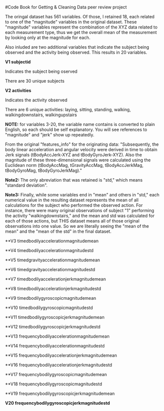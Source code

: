 #Code Book for Getting & Cleaning Data peer review project

The oringal dataset has 561 variables. Of those, I retained 18, each related to one of the "magnitude" variables in the original dataset. These "magnitude" variables represent the combination of the XYZ data related to each measurement type, thus we get the overall mean of the measurement by looking only at the magnitude for each. 

Also inluded are two additional variables that indicate the subject being observed and the activity being observed. This results in 20 variables.

**V1 subjectid**

Indicates the subject being oserved

There are 30 unique subjects

**V2 activities**

Indicates the activity observed

There are 6 unique activities: laying, sitting, standing, walking, walkingdownstairs, walkingupstairs


**NOTE:** for variables 3-20, the variable name contains is converted to plain English, so each should be self explanatory. You will see references to "magnitude" and "jerk" show up repeatedly. 

From the original "features_info" for the originating data: "Subsequently, the body linear acceleration and angular velocity were derived in time to obtain Jerk signals (tBodyAccJerk-XYZ and tBodyGyroJerk-XYZ). Also the magnitude of these three-dimensional signals were calculated using the Euclidean norm (tBodyAccMag, tGravityAccMag, tBodyAccJerkMag, tBodyGyroMag, tBodyGyroJerkMag)."
 
**Note2:** The only abreviation that was retained is "std," which means "standard deviation". 

**Note3:** Finally, while some variables end in "mean" and others in "std," each numerical value in the resulting dataset represents the mean of all calculations for the subject who performed the observed action. For instance, there were many original observations of subject "1" performing the activity "walkingdownstairs," and the mean and std was calculated for each of those actions, but THIS dataset means all of those original observations into one value. So we are literally seeing the "mean of the mean" and the "mean of the std" in the final dataset.

**V3 timedbodilyaccelerationmagnitudemean

**V4 timedbodilyaccelerationmagnitudestd

**V5 timedgravityaccelerationmagnitudemean

**V6 timedgravityaccelerationmagnitudestd

**V7 timedbodilyaccelerationjerkmagnitudemean

**V8 timedbodilyaccelerationjerkmagnitudestd

**V9 timedbodilygyroscopicmagnitudemean

**V10 timedbodilygyroscopicmagnitudestd

**V11 timedbodilygyroscopicjerkmagnitudemean

**V12 timedbodilygyroscopicjerkmagnitudestd

**V13 frequencybodilyaccelerationmagnitudemean

**V14 frequencybodilyaccelerationmagnitudestd

**V15 frequencybodilyaccelerationjerkmagnitudemean

**V16 frequencybodilyaccelerationjerkmagnitudestd

**V17 frequencybodilygyroscopicmagnitudemean

**V18 frequencybodilygyroscopicmagnitudestd

**V19 frequencybodilygyroscopicjerkmagnitudemean

**V20 frequencybodilygyroscopicjerkmagnitudestd**

